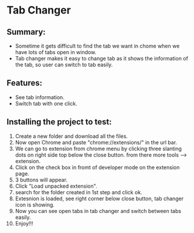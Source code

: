 # Tab Changer

## Summary:
* Sometime it gets difficult to find the tab we want in chome when we have lots of tabs open in window.
* Tab changer makes it easy to change tab as it shows the information of the tab, so user can switch to tab easily.

## Features:
* See tab information.
* Switch tab with one click.

## Installing the project to test:
1. Create a new folder and download all the files.
2. Now open Chrome and paste "chrome://extensions/" in the url bar.
3. We can go to extension from chrome menu by clicking three slanting dots on right side top below the close button.
   from there more tools --> extension.
4. Click on the check box in fromt of developer mode on the extension page.
5. 3 buttons will appear.
6. Click "Load unpacked extension".
7. search for the folder created in 1st step and click ok.
8. Extesnion is loaded, see right corner below close button, tab changer icon is showing.
9. Now you can see open tabs in tab changer and switch between tabs easily.
10. Enjoy!!!

